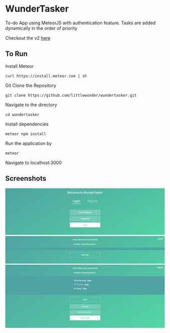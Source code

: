 # WunderTasker
To-do App using MeteorJS with authentication feature. Tasks are added dynamically in the order of priority

Checkout the v2 [here](https://github.com/littlewonder/wundertasker-revisited)

## To Run

Install Meteor
```
curl https://install.meteor.com | sh
```
Git Clone the Repository 
```
git clone https://github.com/littlewonder/wundertasker.git
```
Navigate to the directory
```
cd wundertasker
```
Install dependencies
```
meteor npm install
```
Run the application by
```
meteor
```
Navigate to localhost:3000

## Screenshots
![Login](https://github.com/littlewonder/wundertasker/blob/master/screenshots/login.png?raw=true)
![Dashboard](https://github.com/littlewonder/wundertasker/blob/master/screenshots/dashboard.png?raw=true)
![TaskList](https://github.com/littlewonder/wundertasker/blob/master/screenshots/tasklist.png?raw=true)
